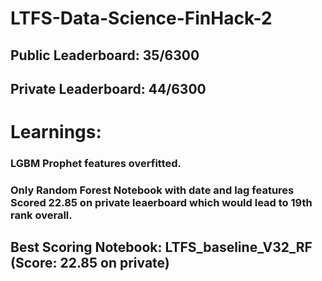 # LTFS-Data-Science-FinHack-2
## Public Leaderboard: 35/6300
## Private Leaderboard: 44/6300

# Learnings:

### LGBM Prophet features overfitted.
### Only Random Forest Notebook with date and lag features Scored 22.85 on private leaerboard which would lead to 19th rank overall.

## Best Scoring Notebook: LTFS_baseline_V32_RF (Score: 22.85 on private)
